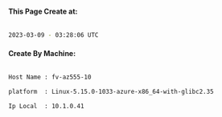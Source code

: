 
   
#### This Page Create at:

```bash

2023-03-09 - 03:28:06 UTC

```

#### Create By Machine:

```bash

Host Name : fv-az555-10

platform  : Linux-5.15.0-1033-azure-x86_64-with-glibc2.35

Ip Local  : 10.1.0.41

```

